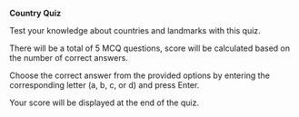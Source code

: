 **Country Quiz**

Test your knowledge about countries and landmarks with this quiz.

There will be a total of 5 MCQ questions, score will be calculated based on the number of correct answers.

Choose the correct answer from the provided options by entering the corresponding letter (a, b, c, or d) and press Enter. 

Your score will be displayed at the end of the quiz.
